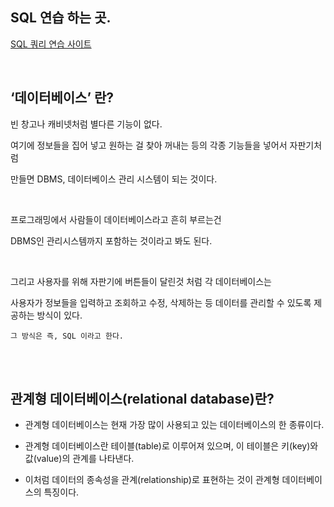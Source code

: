 ## SQL 연습 하는 곳.

[SQL 쿼리 연습 사이트](https://www.w3schools.com/mysql/trymysql.asp?filename=trysql_select_all)


<br/>

## ‘데이터베이스’ 란?

빈 창고나 캐비넷처럼 별다른 기능이 없다.

여기에 정보들을 집어 넣고 원하는 걸 찾아 꺼내는 등의 각종 기능들을 넣어서 자판기처럼

만들면 DBMS, 데이터베이스 관리 시스템이 되는 것이다.

<br/>

프로그래밍에서 사람들이 데이터베이스라고 흔히 부르는건 

DBMS인 관리시스템까지 포함하는 것이라고 봐도 된다.

<br/>

그리고 사용자를 위해 자판기에 버튼들이 달린것 처럼 각 데이터베이스는 

사용자가 정보들을 입력하고 조회하고 수정, 삭제하는 등 
데이터를 관리할 수 있도록 제공하는 방식이 있다.

```
그 방식은 즉, SQL 이라고 한다.
```

<br/><br/>

## 관계형 데이터베이스(relational database)란?

- 관계형 데이터베이스는 현재 가장 많이 사용되고 있는 데이터베이스의 한 종류이다.

- 관계형 데이터베이스란 테이블(table)로 이루어져 있으며, 이 테이블은 키(key)와 값(value)의 
관계를 나타낸다.

- 이처럼 데이터의 종속성을 관계(relationship)로 표현하는 것이 관계형 데이터베이스의 
특징이다.